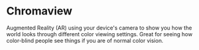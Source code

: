 # Chromaview

Augmented Reality (AR) using your device's camera to show you how the world
looks through different color viewing settings. Great for seeing how color-blind
people see things if you are of normal color vision.
